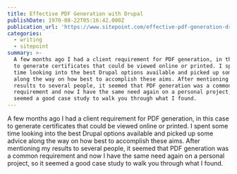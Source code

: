 ```yaml
---
title: Effective PDF Generation with Drupal
publishDate: 1970-08-22T05:16:42.000Z
publication_url: 'https://www.sitepoint.com/effective-pdf-generation-drupal/'
categories:
  - writing
  - sitepoint
summary: >-
  A few months ago I had a client requirement for PDF generation, in this case
  to generate certificates that could be viewed online or printed. I spent some
  time looking into the best Drupal options available and picked up some advice
  along the way on how best to accomplish these aims. After mentioning my
  results to several people, it seemed that PDF generation was a common
  requirement and now I have the same need again on a personal project, so it
  seemed a good case study to walk you through what I found.
---
```


A few months ago I had a client requirement for PDF generation, in this case to generate certificates that could be viewed online or printed. I spent some time looking into the best Drupal options available and picked up some advice along the way on how best to accomplish these aims. After mentioning my results to several people, it seemed that PDF generation was a common requirement and now I have the same need again on a personal project, so it seemed a good case study to walk you through what I found.
